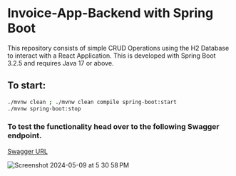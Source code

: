 # Invoice-App-Backend with Spring Boot

This repository consists of simple CRUD Operations using the H2 Database to interact with a React Application.
This is developed with Spring Boot 3.2.5 and requires Java 17 or above.

## To start:
```bash
./mvnw clean ; ./mvnw clean compile spring-boot:start
./mvnw spring-boot:stop
```
### To test the functionality head over to the following Swagger endpoint.
[Swagger URL](http://localhost:8080/webjars/swagger-ui/index.html)

![Screenshot 2024-05-09 at 5 30 58 PM](https://github.com/LordMaduz/Invoice-App-Backend/assets/52396694/941110eb-143f-4679-98eb-550145761170)
